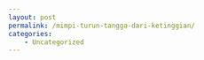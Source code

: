 ```yaml
---
layout: post
permalink: /mimpi-turun-tangga-dari-ketinggian/
categories:
    - Uncategorized
---
```


